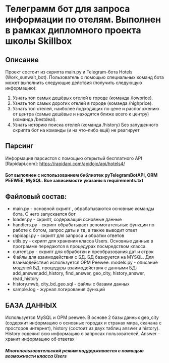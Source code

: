 # Телеграмм бот для запроса информации по отелям. Выполнен в рамках дипломного проекта школы Skillbox
## Описание
Проект состоит из скрипта main.py и Telegram-бота Hotels (Work_sunwait_bot).
Пользователь с помощью специальных команд бота может выполнить следующие
действия (получить следующую информацию):
1. Узнать топ самых дешёвых отелей в городе (команда /lowprice).
2. Узнать топ самых дорогих отелей в городе (команда /highprice).
3. Узнать топ отелей, наиболее подходящих по цене и расположению от центра
(самые дешёвые и находятся ближе всего к центру) (команда /bestdeal).
4. Узнать историю поиска отелей (команда /history)
Без запущенного скрипта бот на команды (и на что-либо ещё) не реагирует
## Парсинг 
Информация парсистся  с помощью открытый бесплатного API [Rapidapi.com]: https://rapidapi.com/apidojo/api/hotels4/

#### Бот выполнен с использованием библиотек pyTelegramBotAPI, ORM PEEWEE, MySQL. Все зависимости указаны в requirements.txt

## Файловый состав:
- main.py - основной скрипт , обрабатываются основные команды бота. С него запускается бот
- loader.py - скрипт, содержащий основные данные
- handlers.py - скрипт обрабатывает вспомогательные функции по работе с ботом, запрос даты и тд, а также выводит ответ
- rapidapi.py - скрипт для запроса  и обратки ответов 
- utils.py - скрипт для хранения класса Users. Основные данные в программе передаются в процедурах посмредством класса. 
- current.py - скрипт  для обработки и преобразования дат и строк
- Файлы для взаимодействия с БД. БД базируется на MYSQL. Для взаимодействия используется ОРМ Peewee. models.py - описание моделей БД, процедуры взаимодействия с данными БД: add_answer,add_history, find_answer, geo_city, history_answer, read_history
- history.mwb, city_bd_geo.sql - файлы с базами данных
- sample.log - журнал логирования функций

## БАЗА ДАННЫХ
Используется MySQL и ОРМ peewee. В основе 2 базы данных geo_city (содержит информацию о основных городах и странах мира,
скачана с просторов интернет), history (состоит из двух таблиц answer и history). History содежит всю информацию о запросах
 пользователей, Answer - хранит информацию об ответах

##### Многопользовательский режим поддерживается с помощью возможности класса Users

